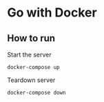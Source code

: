 # Go with Docker

## How to run

Start the server

```
docker-compose up
```

Teardown server

```
docker-compose down
```
